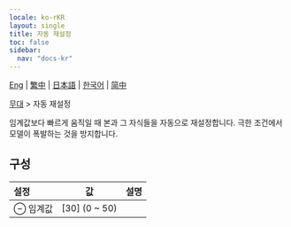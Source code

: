 ```yaml
---
locale: ko-rKR
layout: single
title: 자동 재설정
toc: false
sidebar:
  nav: "docs-kr"
---
```

[Eng](/dancexr/menu/2025.5/stage/auto_reset) | [繁中](/tw/dancexr/menu/2025.5/stage/auto_reset) | [日本語](/jp/dancexr/menu/2025.5/stage/auto_reset) | [한국어](/kr/dancexr/menu/2025.5/stage/auto_reset) | [简中](/zh/dancexr/menu/2025.5/stage/auto_reset)

[무대](../menu#무대) > 자동 재설정

임계값보다 빠르게 움직일 때 본과 그 자식들을 자동으로 재설정합니다. 극한 조건에서 모델이 폭발하는 것을 방지합니다.

## 구성

| 설정 | 값 | 설명 |
| :--- | --- | :--- |
| ⊖ 임계값 | [30] (0 ~ 50) | 
